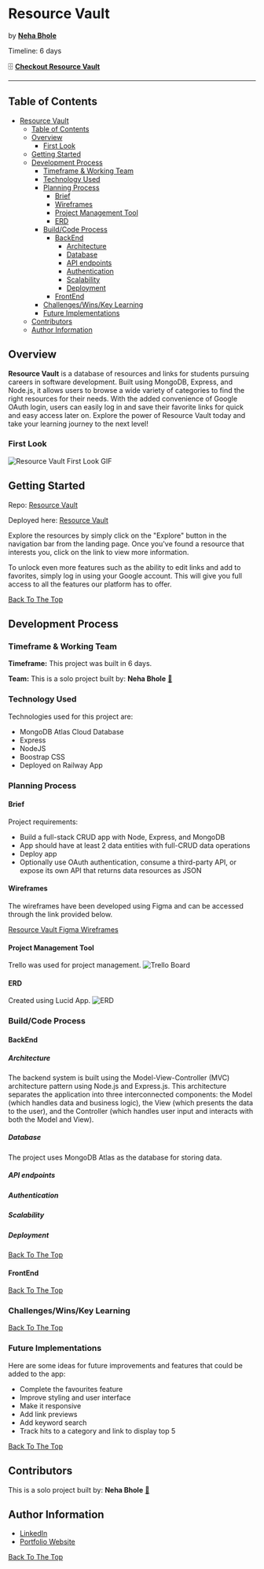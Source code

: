 # Resource Vault

by [<b>Neha Bhole</b>](https://www.linkedin.com/in/nehabhole/)

Timeline: 6 days

🗄️ [<b>Checkout Resource Vault</b>](https://resource-vault.up.railway.app/) 

<hr />

## Table of Contents
- [Resource Vault](#resource-vault)
  - [Table of Contents](#table-of-contents)
  - [Overview](#overview)
    - [First Look](#first-look)
  - [Getting Started](#getting-started)
  - [Development Process](#development-process)
    - [Timeframe \& Working Team](#timeframe--working-team)
    - [Technology Used](#technology-used)
    - [Planning Process](#planning-process)
      - [Brief](#brief)
      - [Wireframes](#wireframes)
      - [Project Management Tool](#project-management-tool)
      - [ERD](#erd)
    - [Build/Code Process](#buildcode-process)
      - [BackEnd](#backend)
        - [Architecture](#architecture)
        - [Database](#database)
        - [API endpoints](#api-endpoints)
        - [Authentication](#authentication)
        - [Scalability](#scalability)
        - [Deployment](#deployment)
      - [FrontEnd](#frontend)
    - [Challenges/Wins/Key Learning](#challengeswinskey-learning)
    - [Future Implementations](#future-implementations)
  - [Contributors](#contributors)
  - [Author Information](#author-information)

## Overview
<b>Resource Vault</b> is a database of resources and links for students pursuing careers in software development. Built using MongoDB, Express, and Node.js, it allows users to browse a wide variety of categories to find the right resources for their needs. With the added convenience of Google OAuth login, users can easily log in and save their favorite links for quick and easy access later on. Explore the power of Resource Vault today and take your learning journey to the next level!

### First Look

![Resource Vault First Look GIF](screenshots/rv.gif)

## Getting Started

Repo: [Resource Vault](https://github.com/bholeneha/resource-vault)

Deployed here: [Resource Vault](https://resource-vault.up.railway.app/)

Explore the resources by simply click on the "Explore" button in the navigation bar from the landing page. Once you've found a resource that interests you, click on the link to view more information.

To unlock even more features such as the ability to edit links and add to favorites, simply log in using your Google account. This will give you full access to all the features our platform has to offer.

[Back To The Top](#Simon)

## Development Process

### Timeframe & Working Team

<strong>Timeframe:</strong> This project was built in 6 days. 

<strong>Team:</strong> This is a solo project built by: <b>Neha Bhole</b> [📨](mailto:nehasbhole@gmail.com)

### Technology Used
Technologies used for this project are: 
- MongoDB Atlas Cloud Database
- Express
- NodeJS
- Boostrap CSS
- Deployed on Railway App

### Planning Process

#### Brief
Project requirements:

- Build a full-stack CRUD app with Node, Express, and MongoDB
- App should have at least 2 data entities with full-CRUD data operations
- Deploy app 
- Optionally use OAuth authentication, consume a third-party API, or expose its own API that returns data resources as JSON

#### Wireframes
The wireframes have been developed using Figma and can be accessed through the link provided below.

[Resource Vault Figma Wireframes ](https://www.figma.com/file/Kt8zj0guLqTyx0ueEIxtYS/Resource-Vault?node-id=0%3A1&t=LIy1FvWZZ2jmyR4i-1)

#### Project Management Tool
Trello was used for project management. 
![Trello Board](screenshots/rv-trello.png)

#### ERD 
Created using Lucid App. 
![ERD](screenshots/resourceVault.png)

### Build/Code Process

#### BackEnd

<!-- BackEnd Sections -->
##### Architecture

The backend system is built using the Model-View-Controller (MVC) architecture pattern using Node.js and Express.js. This architecture separates the application into three interconnected components: the Model (which handles data and business logic), the View (which presents the data to the user), and the Controller (which handles user input and interacts with both the Model and View).

##### Database 
The project uses MongoDB Atlas as the database for storing data. 

<!-- There are three models used in the database - Category, Product, and Shade.

Categories to Products have a one-to-many relationship, where each category can have many products associated with it.
Category Schema is referenced in the Product Schema so that products can be queried independently.
Products to Shades also have a one-to-many relationship, where each product can have many shades associated with it.
Shade Schema is embedded in the Product Schema to simplify queries and improve performance. -->

##### API endpoints
##### Authentication
##### Scalability 
##### Deployment 

[Back To The Top](#Simon)

#### FrontEnd
<!-- FrontEnd Sections -->


[Back To The Top](#Simon)

### Challenges/Wins/Key Learning

[Back To The Top](#Simon)

### Future Implementations 
Here are some ideas for future improvements and features that could be added to the app:
- Complete the favourites feature
- Improve styling and user interface
- Make it responsive
- Add link previews
- Add keyword search
- Track hits to a category and link to display top 5
  
[Back To The Top](#Simon)

## Contributors
This is a solo project built by: 
  <b>Neha Bhole</b> [📨](mailto:nehasbhole@gmail.com)

## Author Information

- [LinkedIn ](https://www.linkedin.com/in/nehabhole/)
- [Portfolio Website](https://nehabhole.com/)
  
[Back To The Top](#Simon)
